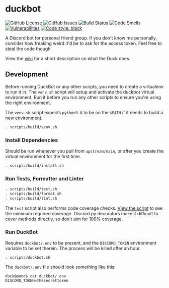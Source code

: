 # duckbot
[![GitHub License](https://img.shields.io/github/license/chippers255/duckbot)](https://github.com/Chippers255/duckbot/blob/main/LICENSE)
[![GitHub Issues](https://img.shields.io/github/issues/chippers255/duckbot)](https://github.com/Chippers255/duckbot/issues)
[![Build Status](https://img.shields.io/github/workflow/status/Chippers255/duckbot/DuckBot%20CI)](https://github.com/Chippers255/duckbot/actions/workflows/python-package.yml)
[![Code Smells](https://sonarcloud.io/api/project_badges/measure?project=Chippers255_duckbot&metric=code_smells)](https://sonarcloud.io/dashboard?id=Chippers255_duckbot)
[![Vulnerabilities](https://sonarcloud.io/api/project_badges/measure?project=Chippers255_duckbot&metric=vulnerabilities)](https://sonarcloud.io/dashboard?id=Chippers255_duckbot)
[![Code style: black](https://img.shields.io/badge/code%20style-black-000000.svg)](https://github.com/psf/black)

A Discord bot for personal friend group. If you don't know me personally, consider how freaking weird it'd be to ask for the access token. Feel free to steal the code though.

View the [wiki](https://github.com/Chippers255/duckbot/wiki) for a short description on what the Duck does.

## Development
Before running DuckBot or any other scripts, you need to create a virtualenv to run it in. The `venv.sh` script will setup and activate the duckbot virtual environment. Run it before you run any other scripts to ensure you're using the right environment.

The `venv.sh` script expects `python3.8` to be on the `$PATH` if it needs to build a new environment.

```sh
. scripts/build/venv.sh
```

### Install Dependencies
Should be run whenever you pull from `upstream/main`, or after you create the virtual environment for the first time.
```sh
. scripts/build/install.sh
```

### Run Tests, Formatter and Linter
```sh
. scripts/build/test.sh
. scripts/build/format.sh
. scripts/build/lint.sh
```

The `test` script also performs code coverage checks. [View the script](https://github.com/Chippers255/duckbot/blob/main/scripts/build/test.sh) to see the minimum required coverage. Discord.py decorators make it difficult to cover methods directly, so don't aim for 100% coverage.

### Run DuckBot
Requires `duckbut/.env` to be present, and the `DISCORD_TOKEN` environment variable to be set therein. The process will be killed after an hour.
```
. scripts/duckbot.sh
```

The `duckbot/.env` file should look something like this:
```
duck@pond$ cat duckbot/.env
DISCORD_TOKEN=thesecrettoken
```
